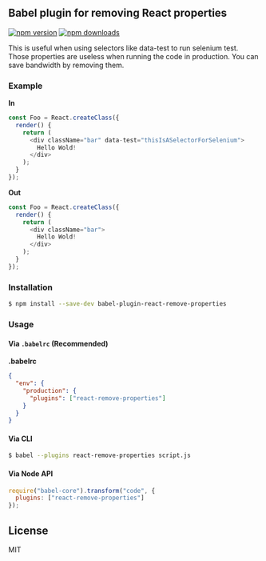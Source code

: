 ## Babel plugin for removing React properties

[![npm version](https://img.shields.io/npm/v/babel-plugin-react-remove-properties.svg?style=flat-square)](https://www.npmjs.com/package/babel-plugin-react-remove-properties)
[![npm downloads](https://img.shields.io/npm/dm/babel-plugin-react-remove-properties.svg?style=flat-square)](https://www.npmjs.com/package/babel-plugin-react-remove-properties)

This is useful when using selectors like data-test to run selenium test. Those properties are useless when running the code in production. You can save bandwidth by removing them.

### Example

**In**
```js
const Foo = React.createClass({
  render() {
    return (
      <div className="bar" data-test="thisIsASelectorForSelenium">
        Hello Wold!
      </div>
    );
  }
});
```

**Out**
```js
const Foo = React.createClass({
  render() {
    return (
      <div className="bar">
        Hello Wold!
      </div>
    );
  }
});
```

### Installation

```sh
$ npm install --save-dev babel-plugin-react-remove-properties
```

### Usage

#### Via `.babelrc` (Recommended)

**.babelrc**

```json
{
  "env": {
    "production": {
      "plugins": ["react-remove-properties"]
    }
  }
}
```

#### Via CLI

```sh
$ babel --plugins react-remove-properties script.js
```

#### Via Node API

```js
require("babel-core").transform("code", {
  plugins: ["react-remove-properties"]
});
```

## License

MIT
